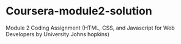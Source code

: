 # Coursera-module2-solution
Module 2 Coding Assignment (HTML, CSS, and Javascript for Web Developers by University Johns hopkins)
